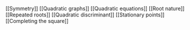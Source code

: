 [[Symmetry]]
[[Quadratic graphs]]
[[Quadratic equations]]
[[Root nature]]
[[Repeated roots]]
[[Quadratic discriminant]]
[[Stationary points]]
[[Completing the square]]
